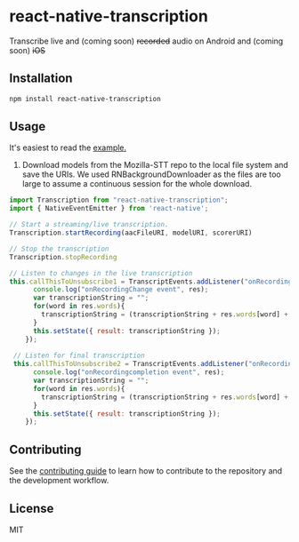 # react-native-transcription

Transcribe live and (coming soon) ~~recorded~~ audio on Android and (coming soon) ~~iOS~~

## Installation

```sh
npm install react-native-transcription
```

## Usage

It's easiest to read the [example.](https://github.com/zaptrem/react-native-transcription/blob/master/example/src/App.js)

1. Download models from the Mozilla-STT repo to the local file system and save the URIs. We used RNBackgroundDownloader as the files are too large to assume a continuous session for the whole download.


```js
import Transcription from "react-native-transcription";
import { NativeEventEmitter } from 'react-native';

// Start a streaming/live transcription.
Transcription.startRecording(aacFileURI, modelURI, scorerURI)

// Stop the transcription
Transcription.stopRecording

// Listen to changes in the live transcription
this.callThisToUnsubscribe1 = TranscriptEvents.addListener("onRecordingChange", res => {
      console.log("onRecordingChange event", res);
      var transcriptionString = "";
      for(word in res.words){
        transcriptionString = (transcriptionString + res.words[word] + " ");
      }
      this.setState({ result: transcriptionString });
    });
 
 // Listen for final transcription
 this.callThisToUnsubscribe2 = TranscriptEvents.addListener("onRecordingCompletion", res => {
      console.log("onRecordingcompletion event", res);
      var transcriptionString = "";
      for(word in res.words){
        transcriptionString = (transcriptionString + res.words[word] + " ");
      }
      this.setState({ result: transcriptionString });
    });


```

## Contributing

See the [contributing guide](CONTRIBUTING.md) to learn how to contribute to the repository and the development workflow.

## License

MIT
